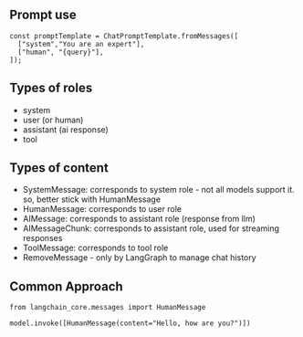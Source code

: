 ## Prompt use 
```
const promptTemplate = ChatPromptTemplate.fromMessages([
  ["system","You are an expert"],
  ["human", "{query}"],
]);

```

## Types of roles 
- system
- user (or human)
- assistant (ai response)
- tool 

## Types of content 
- SystemMessage: corresponds to system role - not all models support it. so, better stick with HumanMessage 
- HumanMessage: corresponds to user role
- AIMessage: corresponds to assistant role (response from llm)
- AIMessageChunk: corresponds to assistant role, used for streaming responses
- ToolMessage: corresponds to tool role
- RemoveMessage - only by LangGraph to manage chat history

## Common Approach
```
from langchain_core.messages import HumanMessage

model.invoke([HumanMessage(content="Hello, how are you?")])
```